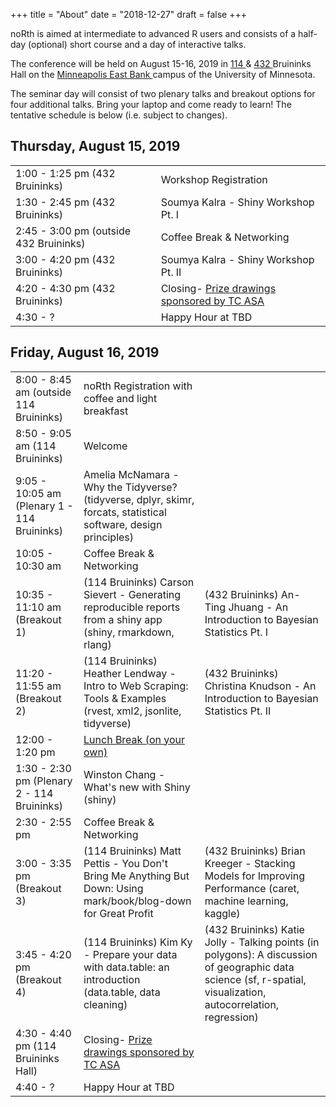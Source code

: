 +++
title = "About"
date = "2018-12-27"
draft = false
+++

noRth is aimed at intermediate to advanced R users and consists of a half-day (optional) short course and a day of interactive talks. 

The conference will be held on August 15-16, 2019 in <a href="https://roomsearch.umn.edu/room_diagrams/pdf/299BruH114.pdf" target="_blank"> 114 </a> & <a href="https://roomsearch.umn.edu/room_diagrams/pdf/299BruH432.pdf" target="_blank"> 432 </a> Bruininks Hall on the <a href="http://campusmaps.umn.edu/robert-h-bruininks-hall" target="_blank"> Minneapolis East Bank </a> campus of the University of Minnesota.

The seminar day will consist of two plenary talks and breakout options for four additional talks. Bring your laptop and come ready to learn! The tentative schedule is below (i.e. subject to changes).

## Thursday, August 15, 2019
<table class="table">
  <tr>
    <td class="firstbreak">1:00 - 1:25 pm (432 Bruininks)</td>
    <td>Workshop Registration </td> 
  </tr>
  <tr>
    <td class="first">1:30 - 2:45 pm (432 Bruininks) </td>
    <td>Soumya Kalra - Shiny Workshop Pt. I </td> 
  </tr>
    <tr>
    <td class="firstbreak">2:45 - 3:00 pm (outside 432 Bruininks)</td>
    <td>Coffee Break & Networking </td> 
  </tr>
    <tr>
    <td class="first">3:00 - 4:20 pm (432 Bruininks) </td>
    <td>Soumya Kalra - Shiny Workshop Pt. II</td> 
  </tr>
    <tr>
    <td class="first">4:20 - 4:30 pm (432 Bruininks) </td>
    <td>Closing- <a href="http://amstatmn.org/" target="_blank">Prize drawings sponsored by TC ASA</a> </td> 
  </tr>
    <tr>
    <td class="first">4:30 - ?</td>
    <td>Happy Hour at TBD</td> 
  </tr>  
</table>

## Friday, August 16, 2019

<table class="table">
  <tr>
    <td class="firstbreak"> 8:00 - 8:45 am (outside 114 Bruininks)</td>
    <td>noRth Registration with coffee and light breakfast </td>
  </tr>
  <tr>
    <td class="first"> 8:50 - 9:05 am (114 Bruininks)</td>
    <td> Welcome </td>
  </tr>
    <tr>
    <td class="first"> 9:05 - 10:05 am (Plenary 1 - 114 Bruininks)</td>
    <td> Amelia McNamara - Why the Tidyverse? (tidyverse, dplyr, skimr, forcats, statistical software, design principles)</td>
  </tr>
  <tr>
    <td class="firstbreak"> 10:05 - 10:30 am </td>
    <td> Coffee Break & Networking </td>
  </tr>
  <tr>
    <td class="first"> 10:35 - 11:10 am (Breakout 1) </td>
    <td> (114 Bruininks) Carson Sievert - Generating reproducible reports from a shiny app (shiny, rmarkdown, rlang) </td>
    <td> (432 Bruininks) An-Ting Jhuang - An Introduction to Bayesian Statistics Pt. I </td>
  </tr>
  <tr>
    <td class="first"> 11:20 - 11:55 am (Breakout 2) </td>
    <td> (114 Bruininks) Heather Lendway - Intro to Web Scraping: Tools & Examples (rvest, xml2, jsonlite, tidyverse)</td>
    <td> (432 Bruininks) Christina Knudson - An Introduction to Bayesian Statistics Pt. II</td>
  </tr>
    <tr>
    <td class="firstbreak"> 12:00 - 1:20 pm </td>
    <td> <a href="https://drive.google.com/open?id=15fD4CPo4diuA5EbXOyYNy7fv8eIbyFHW&usp=sharing" target="_blank">Lunch Break (on your own) </a> </td>
  </tr>
    </tr>
    <tr>
    <td class="first"> 1:30 - 2:30 pm (Plenary 2 - 114 Bruininks)</td>
    <td> Winston Chang - What's new with Shiny (shiny) </th>
  </tr>
    <tr>
    <td class="firstbreak"> 2:30 - 2:55 pm  </td>
    <td> Coffee Break & Networking </td>
  </tr>
    <tr>
    <td class="first"> 3:00 - 3:35 pm (Breakout 3) </td>
    <td> (114 Bruininks) Matt Pettis - You Don't Bring Me Anything But Down: Using mark/book/blog-down for Great Profit </td>
    <td> (432 Bruininks) Brian Kreeger - Stacking Models for Improving Performance (caret, machine learning, kaggle)</td>
  </tr>
    <tr>
    <td class="first"> 3:45 - 4:20 pm (Breakout 4) </td>
    <td> (114 Bruininks) Kim Ky - Prepare your data with data.table: an introduction (data.table, data cleaning)</td>
    <td> (432 Bruininks) Katie Jolly - Talking points (in polygons): A discussion of geographic data science (sf, r-spatial, visualization, autocorrelation, regression) </td>
  </tr>
    </tr>
    <tr>
    <td class="first"> 4:30 - 4:40 pm (114 Bruininks Hall) </td>
    <td> Closing- <a href="http://amstatmn.org/" target="_blank">Prize drawings sponsored by TC ASA</a></th>
  </tr>
    </tr>
    <tr>
    <td class="firstbreak"> 4:40 - ? </td>
    <td> Happy Hour at TBD </td>
  </tr>
</table>